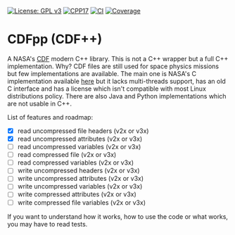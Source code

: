 [![License: GPL v3](https://img.shields.io/badge/License-GPLv3-blue.svg)](https://www.gnu.org/licenses/gpl-3.0)
[![CPP17](https://img.shields.io/badge/Language-C++17-blue.svg)]()
[![CI](https://github.com/SciQLop/CDFpp/workflows/C//C++%20CI/badge.svg)](https://github.com/SciQLop/CDFpp/actions?query=workflow%3A%22C%2FC%2B%2B+CI%22)
[![Coverage](https://codecov.io/gh/SciQLop/CDFpp/coverage.svg?branch=master)](https://codecov.io/gh/SciQLop/CDFpp/branch/master)

# CDFpp (CDF++)
A NASA's [CDF](https://cdf.gsfc.nasa.gov/) modern C++ library. 
This is not a C++ wrapper but a full C++ implementation.
Why? CDF files are still used for space physics missions but few implementations are available.
The main one is NASA's C implementation available [here](https://cdf.gsfc.nasa.gov/) but it lacks multi-threads support, has an old C interface and has a license which isn't compatible with most Linux distributions policy.
There are also Java and Python implementations which are not usable in C++.

List of features and roadmap:

- [x] read uncompressed file headers (v2x or v3x)
- [x] read uncompressed attributes (v2x or v3x)
- [ ] read uncompressed variables (v2x or v3x)
- [ ] read compressed file (v2x or v3x)
- [ ] read compressed variables (v2x or v3x)
- [ ] write uncompressed headers (v2x or v3x)
- [ ] write uncompressed attributes (v2x or v3x)
- [ ] write uncompressed variables (v2x or v3x)
- [ ] write compressed attributes (v2x or v3x)
- [ ] write compressed file variables (v2x or v3x)

If you want to understand how it works, how to use the code or what works, you may have to read tests.

